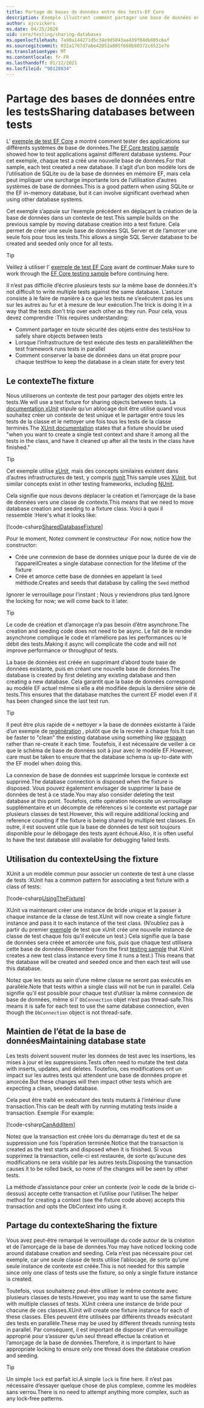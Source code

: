 ```yaml
---
title: Partage de bases de données entre des tests-EF Core
description: Exemple illustrant comment partager une base de données entre plusieurs tests
author: ajcvickers
ms.date: 04/25/2020
uid: core/testing/sharing-databases
ms.openlocfilehash: 7a90a144271d5c34e9d5043aa439f84db805c6af
ms.sourcegitcommit: 032a1767d7a6e42052a005f660b80372c6521e7e
ms.translationtype: MT
ms.contentlocale: fr-FR
ms.lasthandoff: 01/12/2021
ms.locfileid: "98128834"
---
```

# <a name="sharing-databases-between-tests"></a><span data-ttu-id="28dcc-103">Partage des bases de données entre les tests</span><span class="sxs-lookup"><span data-stu-id="28dcc-103">Sharing databases between tests</span></span>

<span data-ttu-id="28dcc-104">L' [exemple de test EF Core](xref:core/testing/testing-sample) a montré comment tester des applications sur différents systèmes de base de données.</span><span class="sxs-lookup"><span data-stu-id="28dcc-104">The [EF Core testing sample](xref:core/testing/testing-sample) showed how to test applications against different database systems.</span></span>
<span data-ttu-id="28dcc-105">Pour cet exemple, chaque test a créé une nouvelle base de données.</span><span class="sxs-lookup"><span data-stu-id="28dcc-105">For that sample, each test created a new database.</span></span>
<span data-ttu-id="28dcc-106">Il s’agit d’un bon modèle lors de l’utilisation de SQLite ou de la base de données en mémoire EF, mais cela peut impliquer une surcharge importante lors de l’utilisation d’autres systèmes de base de données.</span><span class="sxs-lookup"><span data-stu-id="28dcc-106">This is a good pattern when using SQLite or the EF in-memory database, but it can involve significant overhead when using other database systems.</span></span>

<span data-ttu-id="28dcc-107">Cet exemple s’appuie sur l’exemple précédent en déplaçant la création de la base de données dans un contexte de test.</span><span class="sxs-lookup"><span data-stu-id="28dcc-107">This sample builds on the previous sample by moving database creation into a test fixture.</span></span>
<span data-ttu-id="28dcc-108">Cela permet de créer une seule base de données SQL Server et de l’amorcer une seule fois pour tous les tests.</span><span class="sxs-lookup"><span data-stu-id="28dcc-108">This allows a single SQL Server database to be created and seeded only once for all tests.</span></span>

> [!TIP]
> <span data-ttu-id="28dcc-109">Veillez à utiliser l' [exemple de test EF Core](xref:core/testing/testing-sample) avant de continuer.</span><span class="sxs-lookup"><span data-stu-id="28dcc-109">Make sure to work through the [EF Core testing sample](xref:core/testing/testing-sample) before continuing here.</span></span>

<span data-ttu-id="28dcc-110">Il n’est pas difficile d’écrire plusieurs tests sur la même base de données.</span><span class="sxs-lookup"><span data-stu-id="28dcc-110">It's not difficult to write multiple tests against the same database.</span></span>
<span data-ttu-id="28dcc-111">L’astuce consiste à le faire de manière à ce que les tests ne s’exécutent pas les uns sur les autres au fur et à mesure de leur exécution.</span><span class="sxs-lookup"><span data-stu-id="28dcc-111">The trick is doing it in a way that the tests don't trip over each other as they run.</span></span>
<span data-ttu-id="28dcc-112">Pour cela, vous devez comprendre :</span><span class="sxs-lookup"><span data-stu-id="28dcc-112">This requires understanding:</span></span>

* <span data-ttu-id="28dcc-113">Comment partager en toute sécurité des objets entre des tests</span><span class="sxs-lookup"><span data-stu-id="28dcc-113">How to safely share objects between tests</span></span>
* <span data-ttu-id="28dcc-114">Lorsque l’infrastructure de test exécute des tests en parallèle</span><span class="sxs-lookup"><span data-stu-id="28dcc-114">When the test framework runs tests in parallel</span></span>
* <span data-ttu-id="28dcc-115">Comment conserver la base de données dans un état propre pour chaque test</span><span class="sxs-lookup"><span data-stu-id="28dcc-115">How to keep the database in a clean state for every test</span></span>

## <a name="the-fixture"></a><span data-ttu-id="28dcc-116">Le contexte</span><span class="sxs-lookup"><span data-stu-id="28dcc-116">The fixture</span></span>

<span data-ttu-id="28dcc-117">Nous utiliserons un contexte de test pour partager des objets entre les tests.</span><span class="sxs-lookup"><span data-stu-id="28dcc-117">We will use a test fixture for sharing objects between tests.</span></span>
<span data-ttu-id="28dcc-118">La [documentation xUnit](https://xunit.net/docs/shared-context.html) stipule qu’un ablocage doit être utilisé quand vous souhaitez créer un contexte de test unique et le partager entre tous les tests de la classe et le nettoyer une fois tous les tests de la classe terminés.</span><span class="sxs-lookup"><span data-stu-id="28dcc-118">The [XUnit documentation](https://xunit.net/docs/shared-context.html) states that a fixture should be used "when you want to create a single test context and share it among all the tests in the class, and have it cleaned up after all the tests in the class have finished."</span></span>

> [!TIP]
> <span data-ttu-id="28dcc-119">Cet exemple utilise [xUnit](https://xunit.net/), mais des concepts similaires existent dans d’autres infrastructures de test, y compris [nunit](https://nunit.org/).</span><span class="sxs-lookup"><span data-stu-id="28dcc-119">This sample uses [XUnit](https://xunit.net/), but similar concepts exist in other testing frameworks, including [NUnit](https://nunit.org/).</span></span>

<span data-ttu-id="28dcc-120">Cela signifie que nous devons déplacer la création et l’amorçage de la base de données vers une classe de contexte.</span><span class="sxs-lookup"><span data-stu-id="28dcc-120">This means that we need to move database creation and seeding to a fixture class.</span></span>
<span data-ttu-id="28dcc-121">Voici à quoi il ressemble :</span><span class="sxs-lookup"><span data-stu-id="28dcc-121">Here's what it looks like:</span></span>

[!code-csharp[SharedDatabaseFixture](../../../samples/core/Miscellaneous/Testing/ItemsWebApi/SharedDatabaseTests/SharedDatabaseFixture.cs?name=SharedDatabaseFixture)]

<span data-ttu-id="28dcc-122">Pour le moment, Notez comment le constructeur :</span><span class="sxs-lookup"><span data-stu-id="28dcc-122">For now, notice how the constructor:</span></span>

* <span data-ttu-id="28dcc-123">Crée une connexion de base de données unique pour la durée de vie de l’appareil</span><span class="sxs-lookup"><span data-stu-id="28dcc-123">Creates a single database connection for the lifetime of the fixture</span></span>
* <span data-ttu-id="28dcc-124">Crée et amorce cette base de données en appelant la `Seed` méthode.</span><span class="sxs-lookup"><span data-stu-id="28dcc-124">Creates and seeds that database by calling the `Seed` method</span></span>

<span data-ttu-id="28dcc-125">Ignorer le verrouillage pour l’instant ; Nous y reviendrons plus tard.</span><span class="sxs-lookup"><span data-stu-id="28dcc-125">Ignore the locking for now; we will come back to it later.</span></span>

> [!TIP]
> <span data-ttu-id="28dcc-126">Le code de création et d’amorçage n’a pas besoin d’être asynchrone.</span><span class="sxs-lookup"><span data-stu-id="28dcc-126">The creation and seeding code does not need to be async.</span></span>
> <span data-ttu-id="28dcc-127">Le fait de le rendre asynchrone complique le code et n’améliore pas les performances ou le débit des tests.</span><span class="sxs-lookup"><span data-stu-id="28dcc-127">Making it async will complicate the code and will not improve performance or throughput of tests.</span></span>

<span data-ttu-id="28dcc-128">La base de données est créée en supprimant d’abord toute base de données existante, puis en créant une nouvelle base de données.</span><span class="sxs-lookup"><span data-stu-id="28dcc-128">The database is created by first deleting any existing database and then creating a new database.</span></span>
<span data-ttu-id="28dcc-129">Cela garantit que la base de données correspond au modèle EF actuel même si elle a été modifiée depuis la dernière série de tests.</span><span class="sxs-lookup"><span data-stu-id="28dcc-129">This ensures that the database matches the current EF model even if it has been changed since the last test run.</span></span>

> [!TIP]
> <span data-ttu-id="28dcc-130">Il peut être plus rapide de « nettoyer » la base de données existante à l’aide d’un exemple de [regénération](https://jimmybogard.com/tag/respawn/) , plutôt que de la recréer à chaque fois.</span><span class="sxs-lookup"><span data-stu-id="28dcc-130">It can be faster to "clean" the existing database using something like [respawn](https://jimmybogard.com/tag/respawn/) rather than re-create it each time.</span></span>
> <span data-ttu-id="28dcc-131">Toutefois, il est nécessaire de veiller à ce que le schéma de base de données soit à jour avec le modèle EF.</span><span class="sxs-lookup"><span data-stu-id="28dcc-131">However, care must be taken to ensure that the database schema is up-to-date with the EF model when doing this.</span></span>

<span data-ttu-id="28dcc-132">La connexion de base de données est supprimée lorsque le contexte est supprimé.</span><span class="sxs-lookup"><span data-stu-id="28dcc-132">The database connection is disposed when the fixture is disposed.</span></span>
<span data-ttu-id="28dcc-133">Vous pouvez également envisager de supprimer la base de données de test à ce stade.</span><span class="sxs-lookup"><span data-stu-id="28dcc-133">You may also consider deleting the test database at this point.</span></span>
<span data-ttu-id="28dcc-134">Toutefois, cette opération nécessite un verrouillage supplémentaire et un décompte de références si le contexte est partagé par plusieurs classes de test.</span><span class="sxs-lookup"><span data-stu-id="28dcc-134">However, this will require additional locking and reference counting if the fixture is being shared by multiple test classes.</span></span>
<span data-ttu-id="28dcc-135">En outre, il est souvent utile que la base de données de test soit toujours disponible pour le débogage des tests ayant échoué.</span><span class="sxs-lookup"><span data-stu-id="28dcc-135">Also, it is often useful to have the test database still available for debugging failed tests.</span></span>

## <a name="using-the-fixture"></a><span data-ttu-id="28dcc-136">Utilisation du contexte</span><span class="sxs-lookup"><span data-stu-id="28dcc-136">Using the fixture</span></span>

<span data-ttu-id="28dcc-137">XUnit a un modèle commun pour associer un contexte de test à une classe de tests :</span><span class="sxs-lookup"><span data-stu-id="28dcc-137">XUnit has a common pattern for associating a test fixture with a class of tests:</span></span>

[!code-csharp[UsingTheFixture](../../../samples/core/Miscellaneous/Testing/ItemsWebApi/SharedDatabaseTests/SharedDatabaseTest.cs?name=UsingTheFixture)]

<span data-ttu-id="28dcc-138">XUnit va maintenant créer une instance de bride unique et la passer à chaque instance de la classe de test.</span><span class="sxs-lookup"><span data-stu-id="28dcc-138">XUnit will now create a single fixture instance and pass it to each instance of the test class.</span></span>
<span data-ttu-id="28dcc-139">(N’oubliez pas à partir du premier [exemple](xref:core/testing/testing-sample) de test que xUnit crée une nouvelle instance de classe de test chaque fois qu’il exécute un test.) Cela signifie que la base de données sera créée et amorcée une fois, puis que chaque test utilisera cette base de données.</span><span class="sxs-lookup"><span data-stu-id="28dcc-139">(Remember from the first [testing sample](xref:core/testing/testing-sample) that XUnit creates a new test class instance every time it runs a test.) This means that the database will be created and seeded once and then each test will use this database.</span></span>

<span data-ttu-id="28dcc-140">Notez que les tests au sein d’une même classe ne seront pas exécutés en parallèle.</span><span class="sxs-lookup"><span data-stu-id="28dcc-140">Note that tests within a single class will not be run in parallel.</span></span>
<span data-ttu-id="28dcc-141">Cela signifie qu’il est possible pour chaque test d’utiliser la même connexion de base de données, même si l' `DbConnection` objet n’est pas thread-safe.</span><span class="sxs-lookup"><span data-stu-id="28dcc-141">This means it is safe for each test to use the same database connection, even though the `DbConnection` object is not thread-safe.</span></span>

## <a name="maintaining-database-state"></a><span data-ttu-id="28dcc-142">Maintien de l’état de la base de données</span><span class="sxs-lookup"><span data-stu-id="28dcc-142">Maintaining database state</span></span>

<span data-ttu-id="28dcc-143">Les tests doivent souvent muter les données de test avec les insertions, les mises à jour et les suppressions.</span><span class="sxs-lookup"><span data-stu-id="28dcc-143">Tests often need to mutate the test data with inserts, updates, and deletes.</span></span>
<span data-ttu-id="28dcc-144">Toutefois, ces modifications ont un impact sur les autres tests qui attendent une base de données propre et amorcée.</span><span class="sxs-lookup"><span data-stu-id="28dcc-144">But these changes will then impact other tests which are expecting a clean, seeded database.</span></span>

<span data-ttu-id="28dcc-145">Cela peut être traité en exécutant des tests mutants à l’intérieur d’une transaction.</span><span class="sxs-lookup"><span data-stu-id="28dcc-145">This can be dealt with by running mutating tests inside a transaction.</span></span>
<span data-ttu-id="28dcc-146">Exemple :</span><span class="sxs-lookup"><span data-stu-id="28dcc-146">For example:</span></span>

[!code-csharp[CanAddItem](../../../samples/core/Miscellaneous/Testing/ItemsWebApi/SharedDatabaseTests/SharedDatabaseTest.cs?name=CanAddItem)]

<span data-ttu-id="28dcc-147">Notez que la transaction est créée lors du démarrage du test et de sa suppression une fois l’opération terminée.</span><span class="sxs-lookup"><span data-stu-id="28dcc-147">Notice that the transaction is created as the test starts and disposed when it is finished.</span></span>
<span data-ttu-id="28dcc-148">Si vous supprimez la transaction, celle-ci est restaurée, de sorte qu’aucune des modifications ne sera visible par les autres tests.</span><span class="sxs-lookup"><span data-stu-id="28dcc-148">Disposing the transaction causes it to be rolled back, so none of the changes will be seen by other tests.</span></span>

<span data-ttu-id="28dcc-149">La méthode d’assistance pour créer un contexte (voir le code de la bride ci-dessus) accepte cette transaction et l’utilise pour l’utiliser.</span><span class="sxs-lookup"><span data-stu-id="28dcc-149">The helper method for creating a context (see the fixture code above) accepts this transaction and opts the DbContext into using it.</span></span>

## <a name="sharing-the-fixture"></a><span data-ttu-id="28dcc-150">Partage du contexte</span><span class="sxs-lookup"><span data-stu-id="28dcc-150">Sharing the fixture</span></span>

<span data-ttu-id="28dcc-151">Vous avez peut-être remarqué le verrouillage du code autour de la création et de l’amorçage de la base de données.</span><span class="sxs-lookup"><span data-stu-id="28dcc-151">You may have noticed locking code around database creation and seeding.</span></span>
<span data-ttu-id="28dcc-152">Cela n’est pas nécessaire pour cet exemple, car une seule classe de tests utilise l’ablocage, de sorte qu’une seule instance de contexte est créée.</span><span class="sxs-lookup"><span data-stu-id="28dcc-152">This is not needed for this sample since only one class of tests use the fixture, so only a single fixture instance is created.</span></span>

<span data-ttu-id="28dcc-153">Toutefois, vous souhaiterez peut-être utiliser le même contexte avec plusieurs classes de tests.</span><span class="sxs-lookup"><span data-stu-id="28dcc-153">However, you may want to use the same fixture with multiple classes of tests.</span></span>
<span data-ttu-id="28dcc-154">XUnit créera une instance de bride pour chacune de ces classes.</span><span class="sxs-lookup"><span data-stu-id="28dcc-154">XUnit will create one fixture instance for each of these classes.</span></span>
<span data-ttu-id="28dcc-155">Elles peuvent être utilisées par différents threads exécutant des tests en parallèle.</span><span class="sxs-lookup"><span data-stu-id="28dcc-155">These may be used by different threads running tests in parallel.</span></span>
<span data-ttu-id="28dcc-156">Par conséquent, il est important de disposer d’un verrouillage approprié pour s’assurer qu’un seul thread effectue la création et l’amorçage de la base de données.</span><span class="sxs-lookup"><span data-stu-id="28dcc-156">Therefore, it is important to have appropriate locking to ensure only one thread does the database creation and seeding.</span></span>

> [!TIP]
> <span data-ttu-id="28dcc-157">Un simple `lock` est parfait ici.</span><span class="sxs-lookup"><span data-stu-id="28dcc-157">A simple `lock` is fine here.</span></span>
> <span data-ttu-id="28dcc-158">Il n’est pas nécessaire d’essayer quelque chose de plus complexe, comme les modèles sans verrou.</span><span class="sxs-lookup"><span data-stu-id="28dcc-158">There is no need to attempt anything more complex, such as any lock-free patterns.</span></span>

